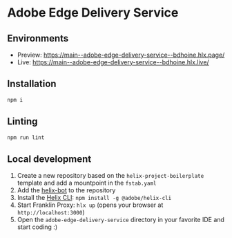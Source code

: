 # Adobe Edge Delivery Service

## Environments
- Preview: https://main--adobe-edge-delivery-service--bdhoine.hlx.page/
- Live: https://main--adobe-edge-delivery-service--bdhoine.hlx.live/

## Installation

```sh
npm i
```

## Linting

```sh
npm run lint
```

## Local development

1. Create a new repository based on the `helix-project-boilerplate` template and add a mountpoint in the `fstab.yaml`
1. Add the [helix-bot](https://github.com/apps/helix-bot) to the repository
1. Install the [Helix CLI](https://github.com/adobe/helix-cli): `npm install -g @adobe/helix-cli`
1. Start Franklin Proxy: `hlx up` (opens your browser at `http://localhost:3000`)
1. Open the `adobe-edge-delivery-service` directory in your favorite IDE and start coding :)
